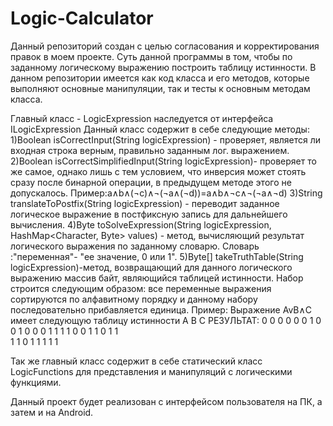# Logic-Calculator
Данный репозиторий создан с целью  согласования и корректирования правок в моем проекте. 
Суть данной программы в том, чтобы по заданному логическому выражению построить таблицу истинности. 
В данном репозитории имеется как код класса и его методов, которые выполняют основные манипуляции, 
так и тесты к основным методам класса.

Главный класс - LogicExpression наследуется от интерфейса ILogicExpression
Данный класс содержит в себе следующие методы:
1)Boolean isCorrectInput(String logicExpression) - проверяет, является ли входная строка верным, правильно заданным лог. выражением.
2)Boolean isCorrectSimplifiedInput(String logicExpression)- проверяет то же самое, однако лишь с тем условием, что инверсия может стоять сразу после бинарной операции,
    в предыдущем методе этого не допускалось. Пример:a∧b∧(¬c)∧¬(¬a∧(¬d))=a∧b∧¬c∧¬(¬a∧¬d)
3)String translateToPostfix(String logicExpression) - переводит заданное логическое выражение в постфиксную запись для дальнейшего вычисления.
4)Byte toSolveExpression(String logicExpression, HashMap<Character, Byte> values) - метод, вычисляющий результат логического выражения по заданному словарю. 
Словарь :"переменная"- "ее значение, 0 или 1".
5)Byte[] takeTruthTable(String logicExpression)-метод, возвращающий для данного логического выражению массив байт, являющийся таблицей истинности.
Набор строится следующим образом: все переменные выражения сортируются по алфавитному порядку и данному набору последовательно прибавляется единица. 
Пример: Выражение AvB∧C имеет следующую таблицу истинности 
A B C РЕЗУЛЬТАТ:
0 0 0   0
0 0 1   0
0 1 0   0
0 1 1   1
1 0 0   1
1 0 1   1   
1 1 0   1
1 1 1   1

Так же главный класс содержит в себе статический класс LogicFunctions для представления и манипуляций с логическими функциями.

Данный проект будет реализован с интерфейсом пользователя на ПК, а затем и на Android.
